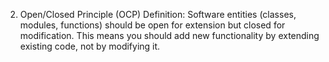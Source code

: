 2. Open/Closed Principle (OCP)
Definition: Software entities (classes, modules, functions) should be open for extension but closed for modification. This means you should add new functionality by extending existing code, not by modifying it.